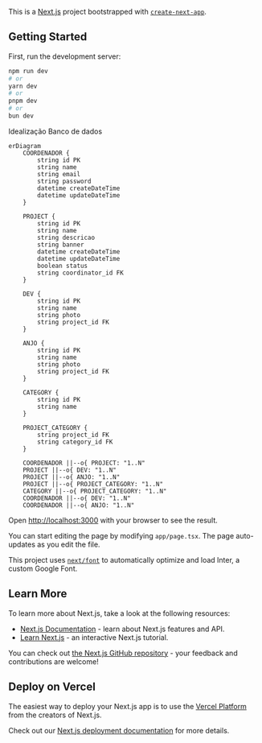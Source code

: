 

This is a [Next.js](https://nextjs.org/) project bootstrapped with [`create-next-app`](https://github.com/vercel/next.js/tree/canary/packages/create-next-app).

## Getting Started

First, run the development server:

```bash
npm run dev
# or
yarn dev
# or
pnpm dev
# or
bun dev
```

Idealização Banco de dados 

```mermaid
erDiagram
    COORDENADOR {
        string id PK
        string name
        string email
        string password
        datetime createDateTime
        datetime updateDateTime
    }

    PROJECT {
        string id PK
        string name
        string descricao
        string banner
        datetime createDateTime
        datetime updateDateTime
        boolean status
        string coordinator_id FK
    }

    DEV {
        string id PK
        string name
        string photo
        string project_id FK
    }

    ANJO {
        string id PK
        string name
        string photo
        string project_id FK
    }

    CATEGORY {
        string id PK
        string name
    }

    PROJECT_CATEGORY {
        string project_id FK
        string category_id FK
    }

    COORDENADOR ||--o{ PROJECT: "1..N"
    PROJECT ||--o{ DEV: "1..N"
    PROJECT ||--o{ ANJO: "1..N"
    PROJECT ||--o{ PROJECT_CATEGORY: "1..N"
    CATEGORY ||--o{ PROJECT_CATEGORY: "1..N"
    COORDENADOR ||--o{ DEV: "1..N"
    COORDENADOR ||--o{ ANJO: "1..N"
```

Open [http://localhost:3000](http://localhost:3000) with your browser to see the result.

You can start editing the page by modifying `app/page.tsx`. The page auto-updates as you edit the file.

This project uses [`next/font`](https://nextjs.org/docs/basic-features/font-optimization) to automatically optimize and load Inter, a custom Google Font.

## Learn More

To learn more about Next.js, take a look at the following resources:

- [Next.js Documentation](https://nextjs.org/docs) - learn about Next.js features and API.
- [Learn Next.js](https://nextjs.org/learn) - an interactive Next.js tutorial.

You can check out [the Next.js GitHub repository](https://github.com/vercel/next.js/) - your feedback and contributions are welcome!

## Deploy on Vercel

The easiest way to deploy your Next.js app is to use the [Vercel Platform](https://vercel.com/new?utm_medium=default-template&filter=next.js&utm_source=create-next-app&utm_campaign=create-next-app-readme) from the creators of Next.js.

Check out our [Next.js deployment documentation](https://nextjs.org/docs/deployment) for more details.
